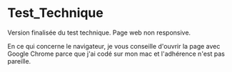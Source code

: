 # Test_Technique

Version finalisée du test technique.
Page web non responsive.

En ce qui concerne le navigateur, je vous conseille d'ouvrir la page avec Google Chrome parce que j'ai codé sur mon mac et l'adhérence n'est pas pareille.
